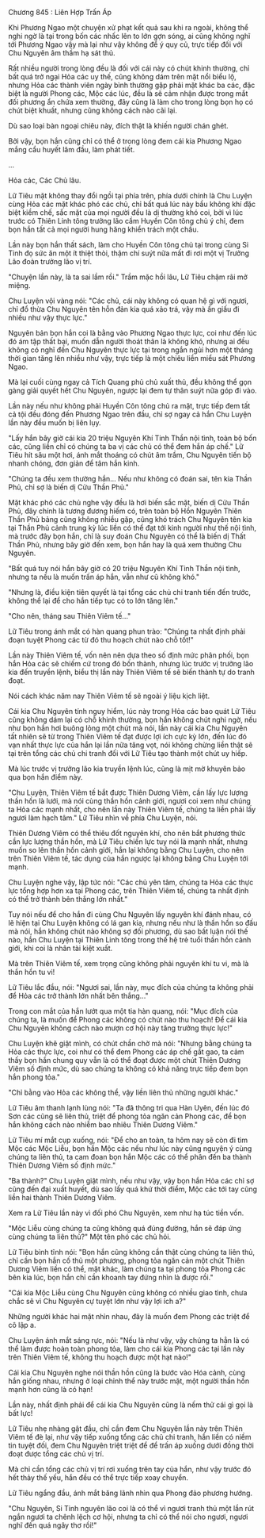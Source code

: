 




Chương 845 : Liên Hợp Trấn Áp


Khi Phương Ngao một chuyện xử phạt kết quả sau khi ra ngoài, không thể nghi ngờ là tại trong bốn các nhấc lên to lớn gợn sóng, ai cũng không nghĩ tới Phương Ngao vậy mà lại như vậy không để ý quy củ, trực tiếp đối với Chu Nguyên âm thầm hạ sát thủ.

Rất nhiều người trong lòng đều là đối với cái này có chút khinh thường, chỉ bất quá trở ngại Hỏa các uy thế, cũng không dám trên mặt nổi biểu lộ, nhưng Hỏa các thành viên ngày bình thường gặp phải mặt khác ba các, đặc biệt là người Phong các, Mộc các lúc, đều là sẽ cảm nhận được trong mắt đối phương ẩn chứa xem thường, đây cũng là làm cho trong lòng bọn họ có chút biệt khuất, nhưng cũng không cách nào cãi lại.

Dù sao loại bàn ngoại chiêu này, đích thật là khiến người chán ghét.

Bởi vậy, bọn hắn cũng chỉ có thể ở trong lòng đem cái kia Phương Ngao mắng cẩu huyết lâm đầu, làm phát tiết.

...

Hỏa các, Các Chủ lâu.

Lữ Tiêu mặt không thay đổi ngồi tại phía trên, phía dưới chính là Chu Luyện cùng Hỏa các mặt khác phó các chủ, chỉ bất quá lúc này bầu không khí đặc biệt kiềm chế, sắc mặt của mọi người đều là dị thường khó coi, bởi vì lúc trước có Thiên Linh tông trưởng lão cầm Huyền Côn tông chủ ý chỉ, đem bọn hắn tất cả mọi người hung hăng khiển trách một chầu.

Lần này bọn hắn thất sách, làm cho Huyền Côn tông chủ tại trong cùng Si Tinh đọ sức ăn một ít thiệt thòi, thậm chí suýt nữa mất đi rơi một vị Trưởng Lão đoàn trưởng lão vị trí.

"Chuyện lần này, là ta sai lầm rồi." Trầm mặc hồi lâu, Lữ Tiêu chậm rãi mở miệng.

Chu Luyện vội vàng nói: "Các chủ, cái này không có quan hệ gì với ngươi, chỉ đổ thừa Chu Nguyên tên hỗn đản kia quá xảo trá, vậy mà ẩn giấu đi nhiều như vậy thực lực."

Nguyên bản bọn hắn coi là bằng vào Phương Ngao thực lực, coi như đến lúc đó ám tập thất bại, muốn dẫn người thoát thân là không khó, nhưng ai đều không có nghĩ đến Chu Nguyên thực lực tại trong ngắn ngủi hơn một tháng thời gian tăng lên nhiều như vậy, trực tiếp là một chiêu liền miểu sát Phương Ngao.

Mà lại cuối cùng ngay cả Tích Quang phủ chủ xuất thủ, đều không thể gọn gàng giải quyết hết Chu Nguyên, ngược lại đem tự thân suýt nữa góp đi vào.

Lần này nếu như không phải Huyền Côn tông chủ ra mặt, trực tiếp đem tất cả tội đều đóng đến Phương Ngao trên đầu, chỉ sợ ngay cả hắn Chu Luyện lần này đều muốn bị liên lụy.

"Lấy hắn bây giờ cái kia 20 triệu Nguyên Khí Tinh Thần nội tình, toàn bộ bốn các, cũng liền chỉ có chúng ta ba vị các chủ có thể đem hắn áp chế." Lữ Tiêu hít sâu một hơi, ánh mắt thoáng có chút âm trầm, Chu Nguyên tiến bộ nhanh chóng, đơn giản để tâm hắn kinh.

"Chúng ta đều xem thường hắn... Nếu như không có đoán sai, tên kia Thần Phủ, chỉ sợ là biến dị Cửu Thần Phủ."

Mặt khác phó các chủ nghe vậy đều là hơi biến sắc mặt, biến dị Cửu Thần Phủ, đây chính là tương đương hiếm có, trên toàn bộ Hồn Nguyên Thiên Thần Phủ bảng cũng không nhiều gặp, cũng khó trách Chu Nguyên tên kia tại Thần Phủ cảnh trung kỳ lúc liền có thể đạt tới kinh người như thế nội tình, mà trước đây bọn hắn, chỉ là suy đoán Chu Nguyên có thể là biến dị Thất Thần Phủ, nhưng bây giờ đến xem, bọn hắn hay là quá xem thường Chu Nguyên.

"Bất quá tuy nói hắn bây giờ có 20 triệu Nguyên Khí Tinh Thần nội tình, nhưng ta nếu là muốn trấn áp hắn, vẫn như cũ không khó."

"Nhưng là, điều kiện tiên quyết là tại tổng các chủ chi tranh tiến đến trước, không thể lại để cho hắn tiếp tục có to lớn tăng lên."

"Cho nên, tháng sau Thiên Viêm tế..."

Lữ Tiêu trong ánh mắt có hàn quang phun trào: "Chúng ta nhất định phải đoạn tuyệt Phong các từ đó thu hoạch chút nào chỗ tốt!"

Lần này Thiên Viêm tế, vốn nên nên dựa theo số định mức phân phối, bọn hắn Hỏa các sẽ chiếm cứ trong đó bốn thành, nhưng lúc trước vị trưởng lão kia đến truyền lệnh, biểu thị lần này Thiên Viêm tế sẽ biến thành tự do tranh đoạt.

Nói cách khác năm nay Thiên Viêm tế sẽ ngoài ý liệu kịch liệt.

Cái kia Chu Nguyên tính nguy hiểm, lúc này trong Hỏa các bao quát Lữ Tiêu cũng không dám lại có chỗ khinh thường, bọn hắn không chút nghi ngờ, nếu như bọn hắn hơi buông lỏng một chút mà nói, lần này cái kia Chu Nguyên tất nhiên sẽ từ trong Thiên Viêm tế đạt được lợi ích cực kỳ lớn, đến lúc đó vạn nhất thực lực của hắn lại lần nữa tăng vọt, nói không chừng liền thật sẽ tại trên tổng các chủ chi tranh đối với Lữ Tiêu tạo thành một chút uy hiếp.

Mà lúc trước vị trưởng lão kia truyền lệnh lúc, cũng là mịt mờ khuyên bảo qua bọn hắn điểm này.

"Chu Luyện, Thiên Viêm tế bắt được Thiên Dương Viêm, cần lấy lực lượng thần hồn là lưới, mà nói cùng thần hồn cảnh giới, ngươi coi xem như chúng ta Hỏa các mạnh nhất, cho nên lần này Thiên Viêm tế, chúng ta liền phải lấy ngươi làm hạch tâm." Lữ Tiêu nhìn về phía Chu Luyện, nói.

Thiên Dương Viêm có thể thiêu đốt nguyên khí, cho nên bắt phương thức cần lực lượng thần hồn, mà Lữ Tiêu chiến lực tuy nói là mạnh nhất, nhưng muốn so lên thần hồn cảnh giới, hắn lại không bằng Chu Luyện, cho nên trên Thiên Viêm tế, tác dụng của hắn ngược lại không bằng Chu Luyện tới mạnh.

Chu Luyện nghe vậy, lập tức nói: "Các chủ yên tâm, chúng ta Hỏa các thực lực tổng hợp hơn xa tại Phong các, trên Thiên Viêm tế, chúng ta nhất định có thể trở thành bên thắng lớn nhất."

Tuy nói nếu để cho hắn đi cùng Chu Nguyên lấy nguyên khí đánh nhau, có lẽ hiện tại Chu Luyện không có lá gan kia, nhưng nếu như là thần hồn so đấu mà nói, hắn không chút nào không sợ đối phương, dù sao bất luận nói thế nào, hắn Chu Luyện tại Thiên Linh tông trong thế hệ trẻ tuổi thần hồn cảnh giới, khi coi là nhân tài kiệt xuất.

Mà trên Thiên Viêm tế, xem trọng cũng không phải nguyên khí tu vi, mà là thần hồn tu vi!

Lữ Tiêu lắc đầu, nói: "Ngươi sai, lần này, mục đích của chúng ta không phải để Hỏa các trở thành lớn nhất bên thắng..."

Trong con mắt của hắn lướt qua một tia hàn quang, nói: "Mục đích của chúng ta, là muốn để Phong các không có chút nào thu hoạch! Để cái kia Chu Nguyên không cách nào mượn cơ hội này tăng trưởng thực lực!"

Chu Luyện khẽ giật mình, có chút chần chờ mà nói: "Nhưng bằng chúng ta Hỏa các thực lực, coi như có thể đem Phong các áp chế gắt gao, ta cảm thấy bọn hắn chung quy vẫn là có thể đoạt được một chút Thiên Dương Viêm số định mức, dù sao chúng ta không có khả năng trực tiếp đem bọn hắn phong tỏa."

"Chỉ bằng vào Hỏa các không thể, vậy liền liên thủ những người khác."

Lữ Tiêu âm thanh lạnh lùng nói: "Ta đã thông tri qua Hàn Uyên, đến lúc đó Sơn các cũng sẽ liên thủ, triệt để phong tỏa ngăn cản Phong các, để bọn hắn không cách nào nhiễm bao nhiêu Thiên Dương Viêm."

Lữ Tiêu mí mắt cụp xuống, nói: "Để cho an toàn, ta hôm nay sẽ còn đi tìm Mộc các Mộc Liễu, bọn hắn Mộc các nếu như lúc này cũng nguyện ý cùng chúng ta liên thủ, ta cam đoan bọn hắn Mộc các có thể phân đến ba thành Thiên Dương Viêm số định mức."

"Ba thành?" Chu Luyện giật mình, nếu như vậy, vậy bọn hắn Hỏa các chỉ sợ cũng đến đại xuất huyết, dù sao lấy quá khứ thời điểm, Mộc các tới tay cũng liền hai thành Thiên Dương Viêm.

Xem ra Lữ Tiêu lần này vì đối phó Chu Nguyên, xem như hạ túc tiền vốn.

"Mộc Liễu cùng chúng ta cũng không quá đúng đường, hắn sẽ đáp ứng cùng chúng ta liên thủ?" Một tên phó các chủ hỏi.

Lữ Tiêu bình tĩnh nói: "Bọn hắn cũng không cần thật cùng chúng ta liên thủ, chỉ cần bọn hắn cố thủ một phương, phong tỏa ngăn cản một chút Thiên Dương Viêm liền có thể, mặt khác, làm chúng ta tại phong tỏa Phong các bên kia lúc, bọn hắn chỉ cần khoanh tay đứng nhìn là được rồi."

"Cái kia Mộc Liễu cùng Chu Nguyên cũng không có nhiều giao tình, chưa chắc sẽ vì Chu Nguyên cự tuyệt lớn như vậy lợi ích a?"

Những người khác hai mặt nhìn nhau, đây là muốn đem Phong các triệt để cô lập a.

Chu Luyện ánh mắt sáng rực, nói: "Nếu là như vậy, vậy chúng ta hẳn là có thể làm được hoàn toàn phong tỏa, làm cho cái kia Phong các tại lần này trên Thiên Viêm tế, không thu hoạch được một hạt nào!"

Cái kia Chu Nguyên nghe nói thần hồn cũng là bước vào Hóa cảnh, cùng hắn giống nhau, nhưng ở loại chỉnh thể này trước mặt, một người thần hồn mạnh hơn cũng là có hạn!

Lần này, nhất định phải để cái kia Chu Nguyên cũng là nếm thử cái gì gọi là bất lực!

Lữ Tiêu nhẹ nhàng gật đầu, chỉ cần đem Chu Nguyên lần này trên Thiên Viêm tế đè lại, như vậy tiếp xuống tổng các chủ chi tranh, hắn liền có niềm tin tuyệt đối, đem Chu Nguyên triệt triệt để để trấn áp xuống dưới đồng thời đoạt được tổng các chủ vị trí.

Mà chỉ cần tổng các chủ vị trí rơi xuống trên tay của hắn, như vậy trước đó hết thảy thế yếu, hắn đều có thể trực tiếp xoay chuyển.

Lữ Tiêu ngẩng đầu, ánh mắt băng lãnh nhìn qua Phong đảo phương hướng.

"Chu Nguyên, Si Tinh nguyên lão coi là có thể vì ngươi tranh thủ một lần rút ngắn ngươi ta chênh lệch cơ hội, nhưng ta chỉ có thể nói cho ngươi, ngươi nghĩ đến quá ngây thơ rồi!"




